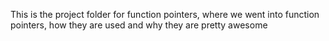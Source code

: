 This is the project folder for function pointers, where we went into function pointers, how they are used and why they are pretty awesome
